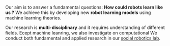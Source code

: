 Our aim is to answer a fundamental questions: **How could robots learn like us ?** We achieve this by developing new **robot learning models** using machine learning theories. 

Our research is **multi-disciplinary** and it requires understanding of different fields. Ecept machine leanring, we also investigate on computational We conduct both fundamental and applied research in our [social robotics lab](hri.research.it.uu.se).
